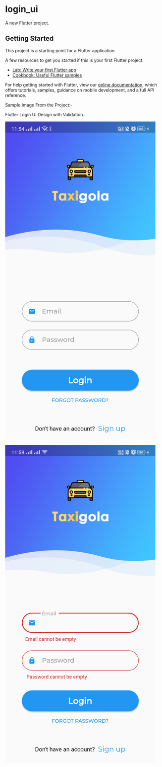 # login_ui

A new Flutter project.

## Getting Started

This project is a starting point for a Flutter application.

A few resources to get you started if this is your first Flutter project:

- [Lab: Write your first Flutter app](https://flutter.dev/docs/get-started/codelab)
- [Cookbook: Useful Flutter samples](https://flutter.dev/docs/cookbook)

For help getting started with Flutter, view our
[online documentation](https://flutter.dev/docs), which offers tutorials,
samples, guidance on mobile development, and a full API reference.

Sample Image From the Project:-

Flutter Login UI Design with Validation.

![Login UI Design with Validation](https://github.com/ashishpradhan01/Flutter-LoginUi-with-Validation/blob/de93a7b09d6712d097223ed55f3d7fefa4a99bee/Flutter-LoginUi-with-Validation1.png?raw=true "Login UI Design")

![Login UI Design with Validation](https://github.com/ashishpradhan01/Flutter-LoginUi-with-Validation/blob/3048e3f43f97a4ab0cfb36d04f63e7cfdb29feb7/Flutter-LoginUi-with-Validation2.png?raw=true "Login UI Design")




